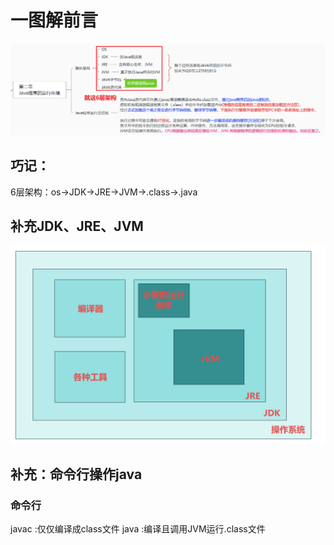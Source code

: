 # 一图解前言
![img.png](img/JAVA整体的运行环境及架构.png)

## 巧记：
6层架构：os->JDK->JRE->JVM->.class->.java

## 补充JDK、JRE、JVM
![img.png](img/JDK、JRE、JVM、JAVAC.png)

## 补充：命令行操作java
### 命令行
javac :仅仅编译成class文件
java :编译且调用JVM运行.class文件
